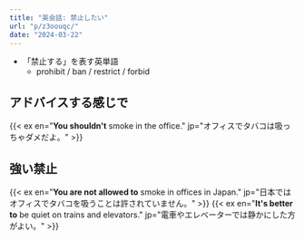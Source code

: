 ```yaml
---
title: "英会話: 禁止したい"
url: "p/z3oouqc/"
date: "2024-03-22"
---
```


- 「禁止する」を表す英単語
  - prohibit / ban / restrict / forbid


アドバイスする感じで
----

{{< ex en="**You shouldn't** smoke in the office." jp="オフィスでタバコは吸っちゃダメだよ。" >}}


強い禁止
----

{{< ex en="**You are not allowed to** smoke in offices in Japan." jp="日本ではオフィスでタバコを吸うことは許されていません。" >}}
{{< ex en="**It's better to** be quiet on trains and elevators." jp="電車やエレベーターでは静かにした方がよい。" >}}

